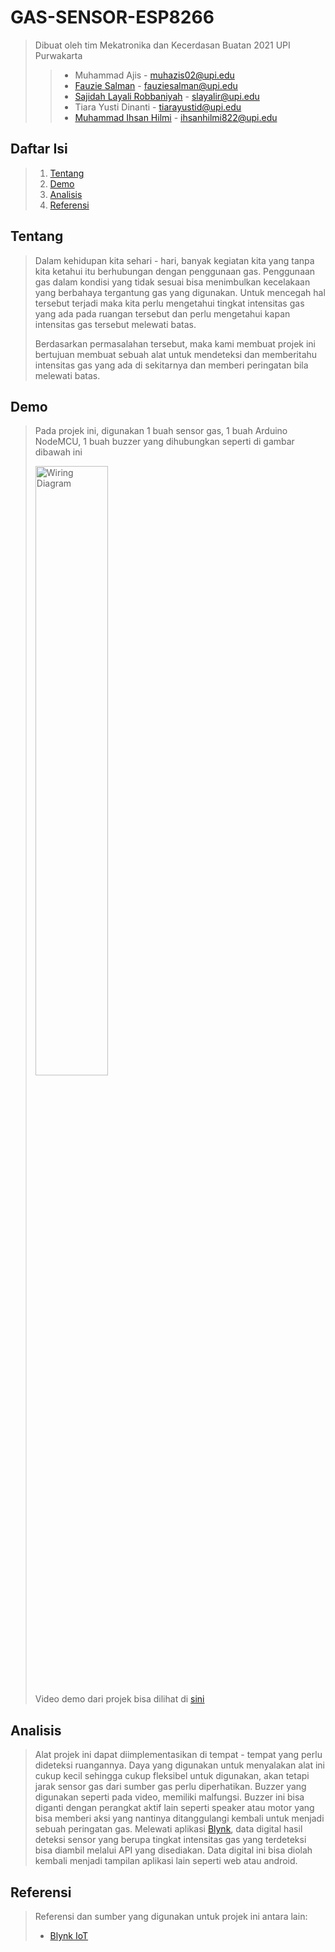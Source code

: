 # GAS-SENSOR-ESP8266

> Dibuat oleh tim Mekatronika dan Kecerdasan Buatan 2021 UPI Purwakarta
>>  + Muhammad Ajis - <muhazis02@upi.edu>
>>  + [Fauzie Salman](https://github.com/FauzieSlmn) - <fauziesalman@upi.edu>
>>  + [Sajidah Layali Robbaniyah](https://github.com/slayalir) - <slayalir@upi.edu>
>>  + Tiara Yusti Dinanti - <tiarayustid@upi.edu>
>>  + [Muhammad Ihsan Hilmi](https://github.com/MIhsanHilmi) - <ihsanhilmi822@upi.edu>

## Daftar Isi
> 1. [Tentang](#Tentang)
> 2. [Demo](#Demo)
> 3. [Analisis](#Analisis)
> 4. [Referensi](#Referensi)

## Tentang
> Dalam kehidupan kita sehari - hari, banyak kegiatan kita yang tanpa kita ketahui itu berhubungan dengan penggunaan gas. Penggunaan gas dalam kondisi yang tidak sesuai
bisa menimbulkan kecelakaan yang berbahaya tergantung gas yang digunakan. Untuk mencegah hal tersebut terjadi maka kita perlu mengetahui tingkat intensitas gas yang ada
pada ruangan tersebut dan perlu mengetahui kapan intensitas gas tersebut melewati batas.  
>
> Berdasarkan permasalahan tersebut, maka kami membuat projek ini bertujuan membuat sebuah alat untuk mendeteksi dan memberitahu intensitas gas yang ada di sekitarnya
dan memberi peringatan bila melewati batas.

## Demo
> Pada projek ini, digunakan 1 buah sensor gas, 1 buah Arduino NodeMCU, 1 buah buzzer yang dihubungkan seperti di gambar dibawah ini
> 
> <img alt="Wiring Diagram" src="https://i.imgur.com/DkHyMSi.jpeg" width="50%" height="50%">
>
> Video demo dari projek bisa dilihat di [sini](https://youtu.be/HUIGL3a5dAU)

## Analisis
> Alat projek ini dapat diimplementasikan di tempat - tempat yang perlu dideteksi ruangannya. Daya yang digunakan untuk menyalakan alat ini cukup kecil sehingga
cukup fleksibel untuk digunakan, akan tetapi jarak sensor gas dari sumber gas perlu diperhatikan. Buzzer yang digunakan seperti pada video, memiliki malfungsi.
Buzzer ini bisa diganti dengan perangkat aktif lain seperti speaker atau motor yang bisa memberi aksi yang nantinya ditanggulangi kembali untuk menjadi sebuah 
peringatan gas. 
> Melewati aplikasi [Blynk](https://blynk.io/), data digital hasil deteksi sensor yang berupa tingkat intensitas gas yang terdeteksi bisa diambil melalui API yang
disediakan. Data digital ini bisa diolah kembali menjadi tampilan aplikasi lain seperti web atau android.

## Referensi
> Referensi dan sumber yang digunakan untuk projek ini antara lain:
> + [Blynk IoT](https://blynk.io/)
> 
